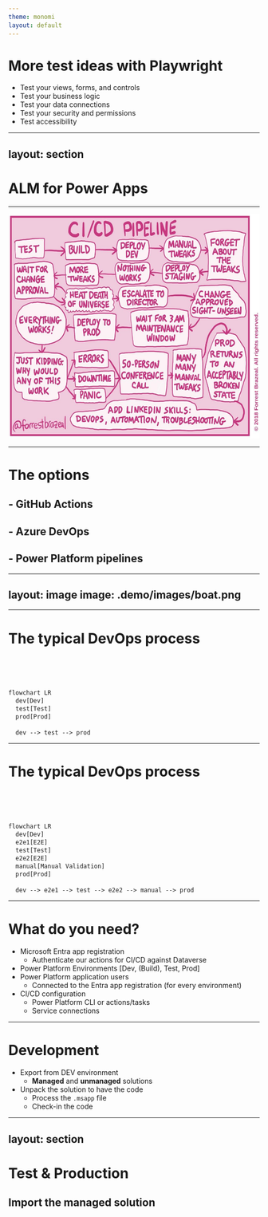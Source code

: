 ```yaml
---
theme: monomi
layout: default
---
```


# More test ideas with Playwright

- Test your views, forms, and controls
- Test your business logic
- Test your data connections
- Test your security and permissions
- Test accessibility

---
layout: section
---

# ALM for Power Apps

---

![](.demo/images/ci-cd.jpg)

<style>
  img {
    height: 450px;
    margin: 0 auto;
  }
</style>

---

# The options

## - GitHub Actions

## - Azure DevOps

## - Power Platform pipelines

---
layout: image
image: .demo/images/boat.png
---

---

# The typical DevOps process

<br />
<br />
<br />

```mermaid
flowchart LR
  dev[Dev]
  test[Test]
  prod[Prod]

  dev --> test --> prod
```

---

# The typical DevOps process

<br />
<br />
<br />

```mermaid
flowchart LR
  dev[Dev]
  e2e1[E2E]
  test[Test]
  e2e2[E2E]
  manual[Manual Validation]
  prod[Prod]

  dev --> e2e1 --> test --> e2e2 --> manual --> prod
```

---

# What do you need?

- Microsoft Entra app registration
  - Authenticate our actions for CI/CD against Dataverse
- Power Platform Environments [Dev, (Build), Test, Prod]
- Power Platform application users
  - Connected to the Entra app registration (for every environment)
- CI/CD configuration
  - Power Platform CLI or actions/tasks
  - Service connections

---

# Development

- Export from DEV environment
  - **Managed** and **unmanaged** solutions
- Unpack the solution to have the code
  - Process the `.msapp` file
  - Check-in the code

---
layout: section
---

# Test & Production

## Import the **managed** solution
